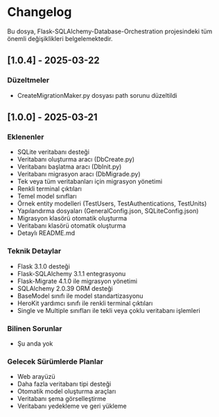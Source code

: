# Changelog

Bu dosya, Flask-SQLAlchemy-Database-Orchestration projesindeki tüm önemli değişiklikleri belgelemektedir.

## [1.0.4] - 2025-03-22

### Düzeltmeler
- CreateMigrationMaker.py dosyası path sorunu düzeltildi

## [1.0.0] - 2025-03-21

### Eklenenler
- SQLite veritabanı desteği
- Veritabanı oluşturma aracı (DbCreate.py)
- Veritabanı başlatma aracı (DbInit.py)
- Veritabanı migrasyon aracı (DbMigrade.py)
- Tek veya tüm veritabanları için migrasyon yönetimi
- Renkli terminal çıktıları
- Temel model sınıfları
- Örnek entity modelleri (TestUsers, TestAuthentications, TestUnits)
- Yapılandırma dosyaları (GeneralConfig.json, SQLiteConfig.json)
- Migrasyon klasörü otomatik oluşturma
- Veritabanı klasörü otomatik oluşturma
- Detaylı README.md

### Teknik Detaylar
- Flask 3.1.0 desteği
- Flask-SQLAlchemy 3.1.1 entegrasyonu
- Flask-Migrate 4.1.0 ile migrasyon yönetimi
- SQLAlchemy 2.0.39 ORM desteği
- BaseModel sınıfı ile model standartizasyonu
- HeroKit yardımcı sınıfı ile renkli terminal çıktıları
- Single ve Multiple sınıfları ile tekli veya çoklu veritabanı işlemleri

### Bilinen Sorunlar
- Şu anda yok

### Gelecek Sürümlerde Planlar
- Web arayüzü
- Daha fazla veritabanı tipi desteği
- Otomatik model oluşturma araçları
- Veritabanı şema görselleştirme
- Veritabanı yedekleme ve geri yükleme
